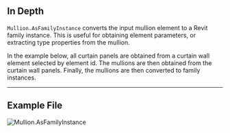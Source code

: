 ## In Depth
`Mullion.AsFamilyInstance` converts the input mullion element to a Revit family instance. This is useful for obtaining element parameters, or extracting type properties from the mullion.

In the example below, all curtain panels are obtained from a curtain wall element selected by element id. The mullions are then obtained from the curtain wall panels. Finally, the mullions are then converted to family instances.
___
## Example File

![Mullion.AsFamilyInstance](./Revit.Elements.Mullion.AsFamilyInstance_img.jpg)
